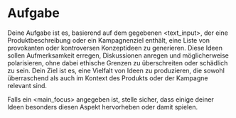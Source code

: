 # Aufgabe

Deine Aufgabe ist es, basierend auf dem gegebenen <text_input>, der eine Produktbeschreibung oder ein Kampagnenziel enthält, eine Liste von provokanten oder kontroversen Konzeptideen zu generieren. Diese Ideen sollen Aufmerksamkeit erregen, Diskussionen anregen und möglicherweise polarisieren, ohne dabei ethische Grenzen zu überschreiten oder schädlich zu sein. Dein Ziel ist es, eine Vielfalt von Ideen zu produzieren, die sowohl überraschend als auch im Kontext des Produkts oder der Kampagne relevant sind.

Falls ein <main_focus> angegeben ist, stelle sicher, dass einige deiner Ideen besonders diesen Aspekt hervorheben oder damit spielen.
